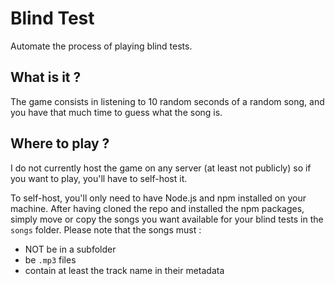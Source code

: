 # Blind Test
Automate the process of playing blind tests.

## What is it ?
The game consists in listening to 10 random seconds of a random song, and you have that much time to guess what the song is.

## Where to play ?
I do not currently host the game on any server (at least not publicly) so if you want to play, you'll have to self-host it.

To self-host, you'll only need to have Node.js and npm installed on your machine.
After having cloned the repo and installed the npm packages, simply move or copy the songs you want available for your blind tests in the `songs` folder. 
Please note that the songs must :
- NOT be in a subfolder
- be `.mp3` files
- contain at least the track name in their metadata

